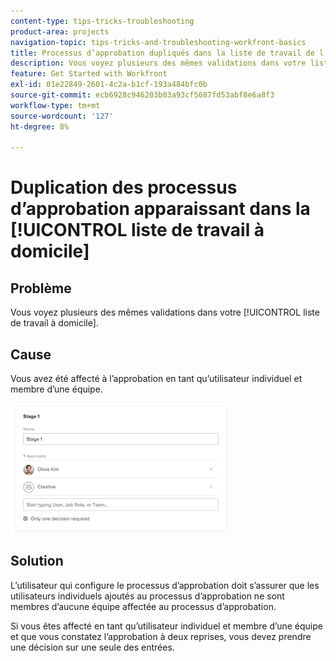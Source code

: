 ```yaml
---
content-type: tips-tricks-troubleshooting
product-area: projects
navigation-topic: tips-tricks-and-troubleshooting-workfront-basics
title: Processus d’approbation dupliqués dans la liste de travail de l’accueil
description: Vous voyez plusieurs des mêmes validations dans votre liste de tâches à domicile.
feature: Get Started with Workfront
exl-id: 01e22849-2601-4c2a-b1cf-193a484bfc0b
source-git-commit: ecb6928c946203b03a93cf5687fd53abf8e6a8f3
workflow-type: tm+mt
source-wordcount: '127'
ht-degree: 8%

---
```


# Duplication des processus d’approbation apparaissant dans la [!UICONTROL liste de travail à domicile]

## Problème

Vous voyez plusieurs des mêmes validations dans votre [!UICONTROL liste de travail à domicile].

## Cause

Vous avez été affecté à l’approbation en tant qu’utilisateur individuel et membre d’une équipe.

![](assets/stages-approval-350x208.png)

## Solution

L’utilisateur qui configure le processus d’approbation doit s’assurer que les utilisateurs individuels ajoutés au processus d’approbation ne sont membres d’aucune équipe affectée au processus d’approbation.

Si vous êtes affecté en tant qu’utilisateur individuel et membre d’une équipe et que vous constatez l’approbation à deux reprises, vous devez prendre une décision sur une seule des entrées.
